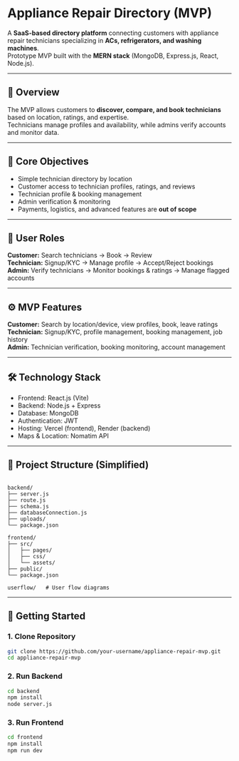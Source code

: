 # Appliance Repair Directory (MVP)

A **SaaS-based directory platform** connecting customers with appliance repair technicians specializing in **ACs, refrigerators, and washing machines**.  
Prototype MVP built with the **MERN stack** (MongoDB, Express.js, React, Node.js).

---

## 📌 Overview
The MVP allows customers to **discover, compare, and book technicians** based on location, ratings, and expertise.  
Technicians manage profiles and availability, while admins verify accounts and monitor data.

---

## 🎯 Core Objectives
- Simple technician directory by location  
- Customer access to technician profiles, ratings, and reviews  
- Technician profile & booking management  
- Admin verification & monitoring  
- Payments, logistics, and advanced features are **out of scope**  

---

## 👥 User Roles
**Customer:** Search technicians → Book → Review  
**Technician:** Signup/KYC → Manage profile → Accept/Reject bookings  
**Admin:** Verify technicians → Monitor bookings & ratings → Manage flagged accounts  

---

## ⚙️ MVP Features
**Customer:** Search by location/device, view profiles, book, leave ratings  
**Technician:** Signup/KYC, profile management, booking management, job history  
**Admin:** Technician verification, booking monitoring, account management  

---

## 🛠️ Technology Stack
- Frontend: React.js (Vite)  
- Backend: Node.js + Express  
- Database: MongoDB  
- Authentication: JWT  
- Hosting: Vercel (frontend), Render (backend)  
- Maps & Location: Nomatim API  

---

## 📂 Project Structure (Simplified)
```

backend/
├── server.js
├── route.js
├── schema.js
├── databaseConnection.js
├── uploads/
└── package.json

frontend/
├── src/
│   ├── pages/
│   ├── css/
│   └── assets/
├── public/
└── package.json

userflow/   # User flow diagrams

````

---

## 🚀 Getting Started

### 1. Clone Repository
```bash
git clone https://github.com/your-username/appliance-repair-mvp.git
cd appliance-repair-mvp
````

### 2. Run Backend

```bash
cd backend
npm install
node server.js
```

### 3. Run Frontend

```bash
cd frontend
npm install
npm run dev
```
